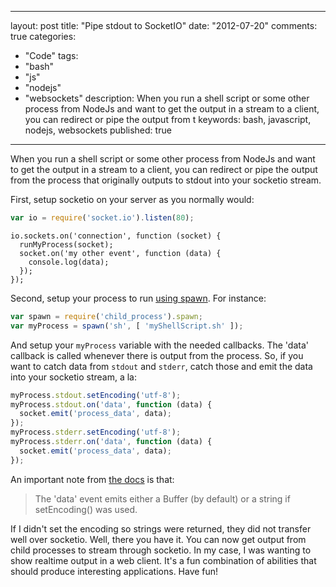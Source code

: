 
---
layout: post
title: "Pipe stdout to SocketIO"
date: "2012-07-20"
comments: true
categories:
  - "Code"
tags:
  - "bash"
  - "js"
  - "nodejs"
  - "websockets"
description: When you run a shell script or some other process from NodeJs and want to get the output in a stream to a client, you can redirect or pipe the output from t
keywords: bash, javascript, nodejs, websockets
published: true
---

When you run a shell script or some other process from NodeJs and want to get the output in a stream to a client, you can redirect or pipe the output from the process that originally outputs to stdout into your socketio stream.  
<!--more-->

First, setup socketio on your server as you normally would:

```js
var io = require('socket.io').listen(80);
```

    io.sockets.on('connection', function (socket) {
      runMyProcess(socket);
      socket.on('my other event', function (data) {
        console.log(data);
      });
    });

Second, setup your process to run [using spawn](http://rockycode.com/blog/run-shell-script-nodejs/).  For instance:

```js
var spawn = require('child_process').spawn;
var myProcess = spawn('sh', [ 'myShellScript.sh' ]);
```

And setup your `myProcess` variable with the needed callbacks.  The 'data' callback is called whenever there is output from the process.  So, if you want to catch data from `stdout` and `stderr`, catch those and emit the data into your socketio stream, a la:

```js
myProcess.stdout.setEncoding('utf-8');
myProcess.stdout.on('data', function (data) {
  socket.emit('process_data', data);
});
myProcess.stderr.setEncoding('utf-8');
myProcess.stderr.on('data', function (data) {
  socket.emit('process_data', data);
});
```

An important note from [the docs](http://nodejs.org/api/stream.html#stream_event_data) is that:

> The 'data' event emits either a Buffer (by default) or a string if setEncoding() was used.

If I didn't set the encoding so strings were returned, they did not transfer well over socketio.  Well, there you have it.  You can now get output from child processes to stream through socketio.  In my case, I was wanting to show realtime output in a web client.  It's a fun combination of abilities that should produce interesting applications.  Have fun!

  
